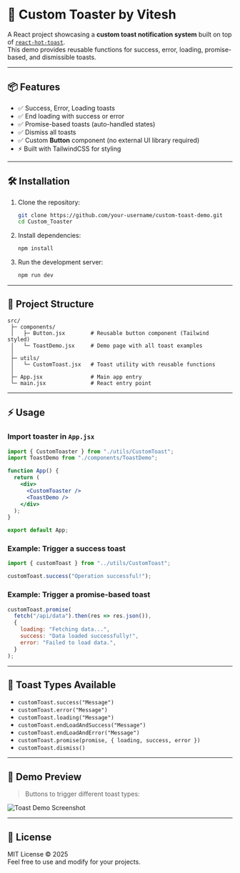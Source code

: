 # 🚀 Custom Toaster by Vitesh

A React project showcasing a **custom toast notification system** built on top of [`react-hot-toast`](https://react-hot-toast.com/).  
This demo provides reusable functions for success, error, loading, promise-based, and dismissible toasts.

---

## 📦 Features
- ✅ Success, Error, Loading toasts  
- ✅ End loading with success or error  
- ✅ Promise-based toasts (auto-handled states)  
- ✅ Dismiss all toasts  
- ✅ Custom **Button** component (no external UI library required)  
- ⚡ Built with TailwindCSS for styling  

---

## 🛠 Installation

1. Clone the repository:
   ```bash
   git clone https://github.com/your-username/custom-toast-demo.git
   cd Custom_Toaster
   ```

2. Install dependencies:
   ```bash
   npm install
   ```

3. Run the development server:
   ```bash
   npm run dev
   ```

---

## 📂 Project Structure

```
src/
 ├─ components/
 │   ├─ Button.jsx        # Reusable button component (Tailwind styled)
 │   └─ ToastDemo.jsx     # Demo page with all toast examples
 │
 ├─ utils/
 │   └─ CustomToast.jsx   # Toast utility with reusable functions
 │
 ├─ App.jsx               # Main app entry
 └─ main.jsx              # React entry point
```

---

## ⚡ Usage

### Import toaster in `App.jsx`
```jsx
import { CustomToaster } from "./utils/CustomToast";
import ToastDemo from "./components/ToastDemo";

function App() {
  return (
    <div>
      <CustomToaster />
      <ToastDemo />
    </div>
  );
}

export default App;
```

### Example: Trigger a success toast
```jsx
import { customToast } from "../utils/CustomToast";

customToast.success("Operation successful!");
```

### Example: Trigger a promise-based toast
```jsx
customToast.promise(
  fetch("/api/data").then(res => res.json()),
  {
    loading: "Fetching data...",
    success: "Data loaded successfully!",
    error: "Failed to load data.",
  }
);
```

---

## 🌈 Toast Types Available

- `customToast.success("Message")`
- `customToast.error("Message")`
- `customToast.loading("Message")`
- `customToast.endLoadAndSuccess("Message")`
- `customToast.endLoadAndError("Message")`
- `customToast.promise(promise, { loading, success, error })`
- `customToast.dismiss()`

---

## 📸 Demo Preview

> Buttons to trigger different toast types:

![Toast Demo Screenshot](https://raw.githubusercontent.com/your-username/custom-toast-demo/main/demo.png)

---

## 📜 License
MIT License © 2025  
Feel free to use and modify for your projects.

